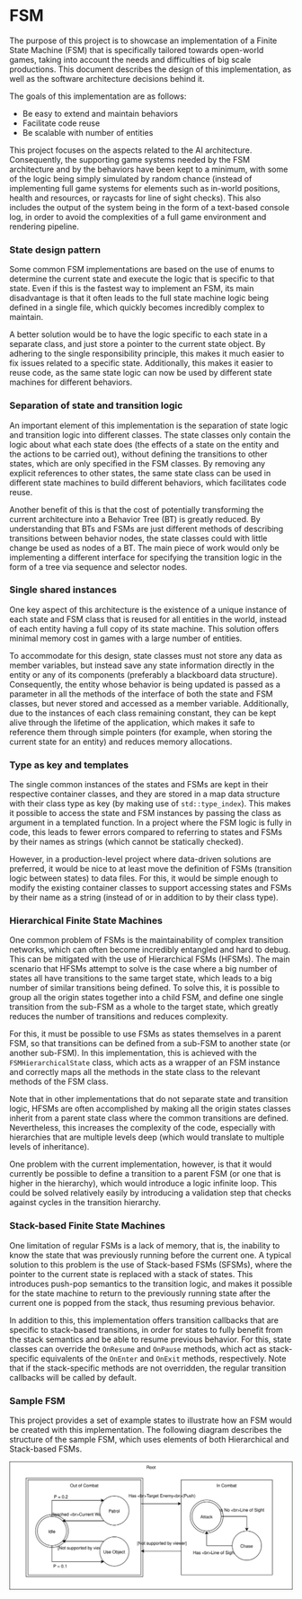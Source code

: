 # FSM

The purpose of this project is to showcase an implementation of a Finite State Machine (FSM) that is specifically tailored towards open-world games, taking into account the needs and difficulties of big scale productions. This document describes the design of this implementation, as well as the software architecture decisions behind it.

The goals of this implementation are as follows:
- Be easy to extend and maintain behaviors
- Facilitate code reuse
- Be scalable with number of entities

This project focuses on the aspects related to the AI architecture. Consequently, the supporting game systems needed by the FSM architecture and by the behaviors have been kept to a minimum, with some of the logic being simply simulated by random chance (instead of implementing full game systems for elements such as in-world positions, health and resources, or raycasts for line of sight checks). This also includes the output of the system being in the form of a text-based console log, in order to avoid the complexities of a full game environment and rendering pipeline.

### State design pattern

Some common FSM implementations are based on the use of enums to determine the current state and execute the logic that is specific to that state. Even if this is the fastest way to implement an FSM, its main disadvantage is that it often leads to the full state machine logic being defined in a single file, which quickly becomes incredibly complex to maintain.

A better solution would be to have the logic specific to each state in a separate class, and just store a pointer to the current state object. By adhering to the single responsibility principle, this makes it much easier to fix issues related to a specific state. Additionally, this makes it easier to reuse code, as the same state logic can now be used by different state machines for different behaviors.

### Separation of state and transition logic

An important element of this implementation is the separation of state logic and transition logic into different classes. The state classes only contain the logic about what each state does (the effects of a state on the entity and the actions to be carried out), without defining the transitions to other states, which are only specified in the FSM classes. By removing any explicit references to other states, the same state class can be used in different state machines to build different behaviors, which facilitates code reuse.

Another benefit of this is that the cost of potentially transforming the current architecture into a Behavior Tree (BT) is greatly reduced. By understanding that BTs and FSMs are just different methods of describing transitions between behavior nodes, the state classes could with little change be used as nodes of a BT. The main piece of work would only be implementing a different interface for specifying the transition logic in the form of a tree via sequence and selector nodes.

### Single shared instances

One key aspect of this architecture is the existence of a unique instance of each state and FSM class that is reused for all entities in the world, instead of each entity having a full copy of its state machine. This solution offers minimal memory cost in games with a large number of entities.

To accommodate for this design, state classes must not store any data as member variables, but instead save any state information directly in the entity or any of its components (preferably a blackboard data structure). Consequently, the entity whose behavior is being updated is passed as a parameter in all the methods of the interface of both the state and FSM classes, but never stored and accessed as a member variable. Additionally, due to the instances of each class remaining constant, they can be kept alive through the lifetime of the application, which makes it safe to reference them through simple pointers (for example, when storing the current state for an entity) and reduces memory allocations.

### Type as key and templates

The single common instances of the states and FSMs are kept in their respective container classes, and they are stored in a map data structure with their class type as key (by making use of `std::type_index`). This makes it possible to access the state and FSM instances by passing the class as argument in a templated function. In a project where the FSM logic is fully in code, this leads to fewer errors compared to referring to states and FSMs by their names as strings (which cannot be statically checked).

However, in a production-level project where data-driven solutions are preferred, it would be nice to at least move the definition of FSMs (transition logic between states) to data files. For this, it would be simple enough to modify the existing container classes to support accessing states and FSMs by their name as a string (instead of or in addition to by their class type).

### Hierarchical Finite State Machines

One common problem of FSMs is the maintainability of complex transition networks, which can often become incredibly entangled and hard to debug. This can be mitigated with the use of Hierarchical FSMs (HFSMs). The main scenario that HFSMs attempt to solve is the case where a big number of states all have transitions to the same target state, which leads to a big number of similar transitions being defined. To solve this, it is possible to group all the origin states together into a child FSM, and define one single transition from the sub-FSM as a whole to the target state, which greatly reduces the number of transitions and reduces complexity.

For this, it must be possible to use FSMs as states themselves in a parent FSM, so that transitions can be defined from a sub-FSM to another state (or another sub-FSM). In this implementation, this is achieved with the `FSMHierarchicalState` class, which acts as a wrapper of an FSM instance and correctly maps all the methods in the state class to the relevant methods of the FSM class.

Note that in other implementations that do not separate state and transition logic, HFSMs are often accomplished by making all the origin states classes inherit from a parent state class where the common transitions are defined. Nevertheless, this increases the complexity of the code, especially with hierarchies that are multiple levels deep (which would translate to multiple levels of inheritance).

One problem with the current implementation, however, is that it would currently be possible to define a transition to a parent FSM (or one that is higher in the hierarchy), which would introduce a logic infinite loop. This could be solved relatively easily by introducing a validation step that checks against cycles in the transition hierarchy.

### Stack-based Finite State Machines

One limitation of regular FSMs is a lack of memory, that is, the inability to know the state that was previously running before the current one. A typical solution to this problem is the use of Stack-based FSMs (SFSMs), where the pointer to the current state is replaced with a stack of states. This introduces push-pop semantics to the transition logic, and makes it possible for the state machine to return to the previously running state after the current one is popped from the stack, thus resuming previous behavior.

In addition to this, this implementation offers transition callbacks that are specific to stack-based transitions, in order for states to fully benefit from the stack semantics and be able to resume previous behavior. For this, state classes can override the `OnResume` and `OnPause` methods, which act as stack-specific equivalents of the `OnEnter` and `OnExit` methods, respectively. Note that if the stack-specific methods are not overridden, the regular transition callbacks will be called by default.

### Sample FSM

This project provides a set of example states to illustrate how an FSM would be created with this implementation. The following diagram describes the structure of the sample FSM, which uses elements of both Hierarchical and Stack-based FSMs.

<p align="center">
  <img src="./docs/resources/SampleFSM.svg" alt="Diagram of sample FSM" />
</p>
